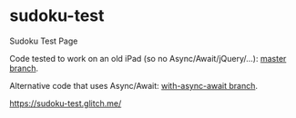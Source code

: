 # sudoku-test
Sudoku Test Page

Code tested to work on an old iPad (so no Async/Await/jQuery/...): [master branch](https://github.com/hchiam/sudoku-test/tree/master).

Alternative code that uses Async/Await: [with-async-await branch](https://github.com/hchiam/sudoku-test/tree/with-async-await).

<a href="https://sudoku-test.glitch.me/">https://sudoku-test.glitch.me/</a>
